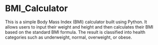 # BMI_Calculator

This is a simple Body Mass Index (BMI) calculator built using Python. It allows users to input their weight and height and then calculates their BMI based on the standard BMI formula. The result is classified into health categories such as underweight, normal, overweight, or obese.
